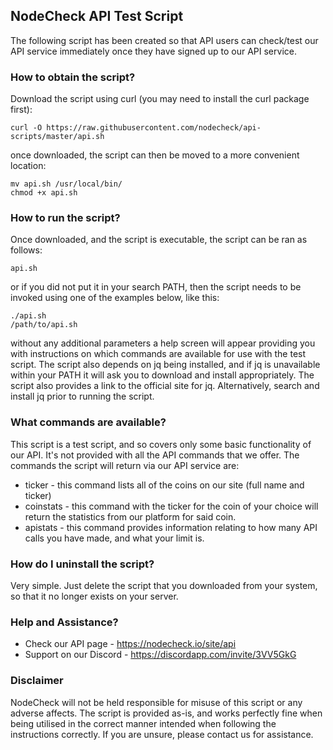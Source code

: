 ## NodeCheck API Test Script

The following script has been created so that API users can check/test our API service immediately once they have signed up to our API service.

### How to obtain the script?

Download the script using curl (you may need to install the curl package first):

```
curl -O https://raw.githubusercontent.com/nodecheck/api-scripts/master/api.sh
```

once downloaded, the script can then be moved to a more convenient location:

```
mv api.sh /usr/local/bin/
chmod +x api.sh
```

### How to run the script?

Once downloaded, and the script is executable, the script can be ran as follows:

```
api.sh
```
or if you did not put it in your search PATH, then the script needs to be invoked using one of the examples below, like this:

```
./api.sh
/path/to/api.sh
```

without any additional parameters a help screen will appear providing you with instructions on which commands are available for use with the test script.  The script also depends on jq being installed, and if jq is unavailable within your PATH it will ask you to download and install appropriately.  The script also provides a link to the official site for jq.  Alternatively, search and install jq prior to running the script.

### What commands are available?

This script is a test script, and so covers only some basic functionality of our API.  It's not provided with all the API commands that we offer.  The commands the script will return via our API service are:

- ticker - this command lists all of the coins on our site (full name and ticker)
- coinstats - this command with the ticker for the coin of your choice will return the statistics from our platform for said coin.
- apistats - this command provides information relating to how many API calls you have made, and what your limit is.

### How do I uninstall the script?

Very simple.  Just delete the script that you downloaded from your system, so that it no longer exists on your server.

### Help and Assistance?

* Check our API page - https://nodecheck.io/site/api
* Support on our Discord - https://discordapp.com/invite/3VV5GkG

### Disclaimer

NodeCheck will not be held responsible for misuse of this script or any adverse affects.  The script is provided as-is, and works perfectly fine when being utilised in the correct manner intended when following the instructions correctly.  If you are unsure, please contact us for assistance.
